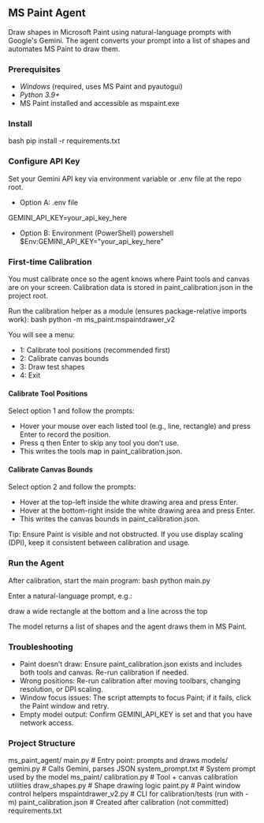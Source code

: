 ## MS Paint Agent

Draw shapes in Microsoft Paint using natural-language prompts with Google's Gemini. The agent converts your prompt into a list of shapes and automates MS Paint to draw them.

### Prerequisites
- *Windows* (required, uses MS Paint and pyautogui)
- *Python 3.9+*
- MS Paint installed and accessible as mspaint.exe

### Install
bash
pip install -r requirements.txt


### Configure API Key
Set your Gemini API key via environment variable or .env file at the repo root.

- Option A: .env file

GEMINI_API_KEY=your_api_key_here


- Option B: Environment (PowerShell)
powershell
$Env:GEMINI_API_KEY="your_api_key_here"


### First-time Calibration
You must calibrate once so the agent knows where Paint tools and canvas are on your screen. Calibration data is stored in paint_calibration.json in the project root.

Run the calibration helper as a module (ensures package-relative imports work):
bash
python -m ms_paint.mspaintdrawer_v2


You will see a menu:
- 1: Calibrate tool positions (recommended first)
- 2: Calibrate canvas bounds
- 3: Draw test shapes
- 4: Exit

#### Calibrate Tool Positions
Select option 1 and follow the prompts:
- Hover your mouse over each listed tool (e.g., line, rectangle) and press Enter to record the position.
- Press q then Enter to skip any tool you don’t use.
- This writes the tools map in paint_calibration.json.

#### Calibrate Canvas Bounds
Select option 2 and follow the prompts:
- Hover at the top-left inside the white drawing area and press Enter.
- Hover at the bottom-right inside the white drawing area and press Enter.
- This writes the canvas bounds in paint_calibration.json.

Tip: Ensure Paint is visible and not obstructed. If you use display scaling (DPI), keep it consistent between calibration and usage.

### Run the Agent
After calibration, start the main program:
bash
python main.py

Enter a natural-language prompt, e.g.:

draw a wide rectangle at the bottom and a line across the top

The model returns a list of shapes and the agent draws them in MS Paint.

### Troubleshooting
- Paint doesn’t draw: Ensure paint_calibration.json exists and includes both tools and canvas. Re-run calibration if needed.
- Wrong positions: Re-run calibration after moving toolbars, changing resolution, or DPI scaling.
- Window focus issues: The script attempts to focus Paint; if it fails, click the Paint window and retry.
- Empty model output: Confirm GEMINI_API_KEY is set and that you have network access.

### Project Structure

ms_paint_agent/
  main.py                  # Entry point: prompts and draws
  models/
    gemini.py              # Calls Gemini, parses JSON
    system_prompt.txt      # System prompt used by the model
  ms_paint/
    calibration.py         # Tool + canvas calibration utilities
    draw_shapes.py         # Shape drawing logic
    paint.py               # Paint window control helpers
    mspaintdrawer_v2.py    # CLI for calibration/tests (run with -m)
  paint_calibration.json   # Created after calibration (not committed)
  requirements.txt